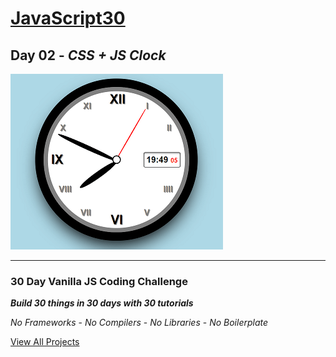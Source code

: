 # [JavaScript30](https://javascript30.com/)

## **Day 02** - *CSS + JS Clock*

![CSS + JS Clock](final.png?raw=true "CSS + JS Clock")

---

### **30 Day Vanilla JS Coding Challenge**

***Build 30 things in 30 days with 30 tutorials***

*No Frameworks* - *No Compilers* - *No Libraries* - *No Boilerplate*

[View All Projects](https://github.com/TravelTimN/javascript30/blob/master/README.md)